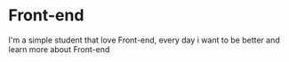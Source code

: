 # Front-end

I'm a simple student that love Front-end, every day i want to be better and learn more about Front-end
